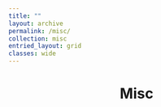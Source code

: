 ```yaml
---
title: ""
layout: archive
permalink: /misc/
collection: misc
entried_layout: grid
classes: wide
---
```


<p> <center> <h1>Misc</h1> </center> </p> <br>

